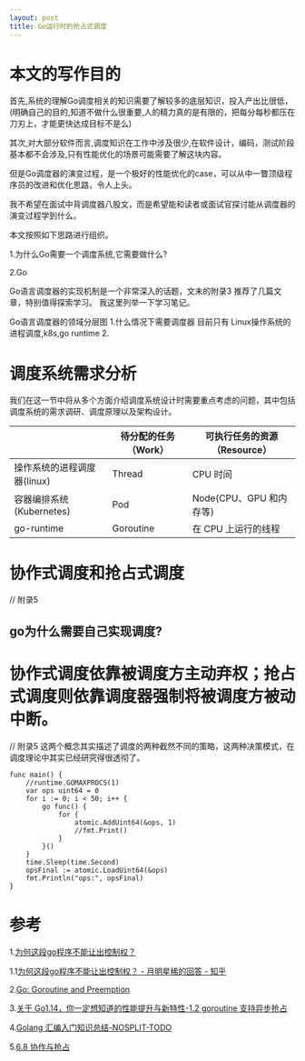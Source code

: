 ```yaml
---
layout: post
title: Go运行时的抢占式调度
---
```


# 本文的写作目的

首先,系统的理解Go调度相关的知识需要了解较多的底层知识，投入产出比很低，(明确自己的目的,知道不做什么很重要,人的精力真的是有限的，把每分每秒都压在刀刃上，才能更快达成目标不是么)

其次,对大部分软件而言,调度知识在工作中涉及很少,在软件设计，编码，测试阶段基本都不会涉及,只有性能优化的场景可能需要了解这块内容。

但是Go调度器的演变过程，是一个极好的性能优化的case，可以从中一瞥顶级程序员的改进和优化思路，令人上头。

我不希望在面试中背调度器八股文，而是希望能和读者或面试官探讨能从调度器的演变过程学到什么。

本文按照如下思路进行组织。

1.为什么Go需要一个调度系统,它需要做什么?

2.Go

Go语言调度器的实现机制是一个非常深入的话题，文末的附录3 推荐了几篇文章，特别值得探索学习。
我这里列举一下学习笔记。

Go语言调度器的领域分层图
1.什么情况下需要调度器
目前只有 Linux操作系统的进程调度,k8s,go runtime
2.

# 调度系统需求分析
我们在这一节中将从多个方面介绍调度系统设计时需要重点考虑的问题，其中包括调度系统的需求调研、调度原理以及架构设计。

|                    | 待分配的任务（Work） | 可执行任务的资源（Resource） |
|--------------------|--------------|--------------------|
| 操作系统的进程调度器(linux)  | Thread       | CPU 时间             |
| 容器编排系统(Kubernetes) | Pod          | Node(CPU、GPU 和内存等) |
| go-runtime         | Goroutine    | 在 CPU 上运行的线程       |


# 协作式调度和抢占式调度 
// 附录5

## go为什么需要自己实现调度?

# 协作式调度依靠被调度方主动弃权；抢占式调度则依靠调度器强制将被调度方被动中断。 
// 附录5
这两个概念其实描述了调度的两种截然不同的策略，这两种决策模式，在调度理论中其实已经研究得很透彻了。

```
func main() {
	//runtime.GOMAXPROCS(1)
	var ops uint64 = 0
	for i := 0; i < 50; i++ {
		go func() {
			for {
				atomic.AddUint64(&ops, 1)
				//fmt.Print()
			}
		}()
	}
	time.Sleep(time.Second)
	opsFinal := atomic.LoadUint64(&ops)
	fmt.Println("ops:", opsFinal)
}
```

# 参考
1.[为何这段go程序不能让出控制权？](https://www.zhihu.com/question/308020301)

1.1[为何这段go程序不能让出控制权？ - 月明星稀的回答 - 知乎](https://www.zhihu.com/question/308020301/answer/573432965)

2.[Go: Goroutine and Preemption](https://medium.com/a-journey-with-go/go-goroutine-and-preemption-d6bc2aa2f4b7)

3.[关于 Go1.14，你一定想知道的性能提升与新特性-1.2 goroutine 支持异步抢占](https://gocn.vip/topics/9611#1.2%20goroutine%E6%94%AF%E6%8C%81%E5%BC%82%E6%AD%A5%E6%8A%A2%E5%8D%A0)

4.[Golang 汇编入门知识总结-NOSPLIT-TODO](https://blog.csdn.net/Tencent_TEG/article/details/108413692)

5.[6.8 协作与抢占](https://golang.design/under-the-hood/zh-cn/part2runtime/ch06sched/preemption/#682-)